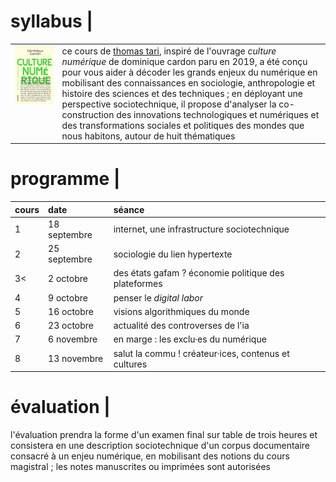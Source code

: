 <h1>syllabus |</h1>

<table style="width: 100%">
  <colgroup>
       <col span="1" style="width: 15%;">
       <col span="1" style="width: 85%;">
  </colgroup>
  <tbody>
    <tr>
      <td style="vertical-align: top"><img src="./media/cardon_culture_numerique.jpg" /></td>
      <td style="text-align: left">ce cours de <a href="./leprof">thomas tari</a>, inspiré de l'ouvrage <i>culture numérique</i> de dominique cardon paru en 2019, a été conçu pour vous aider à décoder les grands enjeux du numérique en mobilisant des connaissances en sociologie, anthropologie et histoire des sciences et des techniques ; en déployant une perspective sociotechnique, il propose d'analyser la co-construction des innovations technologiques et numériques et des transformations sociales et politiques des mondes que nous habitons, autour de huit thématiques</td>
    </tr>
  </tbody>
</table>

<h1>programme |</h1>

<table>
  <thead>
    <tr>
      <th style="text-align: left">cours</th>
      <th style="text-align: left">date</th>
      <th style="text-align: left">séance</th>
    </tr>
  </thead>
  <tbody>
    <tr>
      <td style="text-align: left" style="color:greenyellow">1</td>
      <td style="text-align: left" style="color:greenyellow">18 septembre</td>
      <td style="text-align: left" style="color:greenyellow">internet, une infrastructure sociotechnique</td>
    </tr>
    <tr>
      <td style="text-align: left" style="color:greenyellow">2</td>
      <td style="text-align: left" style="color:greenyellow">25 septembre</td>
      <td style="text-align: left" style="color:greenyellow">sociologie du lien hypertexte</td>
    </tr>
    <tr>
      <td style="text-align: left" style="color:greenyellow">3<</td>
      <td style="text-align: left" style="color:greenyellow">2 octobre</td>
      <td style="text-align: left" style="color:greenyellow">des états gafam ? économie politique des plateformes</td>
    </tr>
    <tr>
      <td style="text-align: left">4</td>
      <td style="text-align: left">9 octobre</td>
      <td style="text-align: left">penser le <i>digital labor</i></td>
    </tr>
    <tr>
      <td style="text-align: left">5</td>
      <td style="text-align: left">16 octobre</td>
      <td style="text-align: left">visions algorithmiques du monde</td>
    </tr>
    <tr>
      <td style="text-align: left">6</td>
      <td style="text-align: left">23 octobre</td>
      <td style="text-align: left">actualité des controverses de l'ia</td>
    </tr>
    <tr>
      <td style="text-align: left">7</td>
      <td style="text-align: left">6 novembre</td>
      <td style="text-align: left">en marge : les exclu·es du numérique</td>
    </tr>
    <tr>
      <td style="text-align: left">8</td>
      <td style="text-align: left">13 novembre</td>
      <td style="text-align: left">salut la commu ! créateur·ices, contenus et cultures</td>
    </tr>
  </tbody>
</table>

<h1>évaluation |</h1>

<p>l'évaluation prendra la forme d'un examen final sur table de trois heures et consistera en une description sociotechnique d'un corpus documentaire consacré à un enjeu numérique, en mobilisant des notions du cours magistral ; les notes manuscrites ou imprimées sont autorisées</p>
